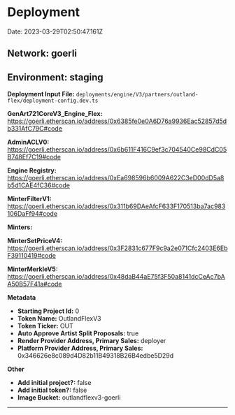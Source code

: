 
# Deployment

Date: 2023-03-29T02:50:47.161Z

## **Network:** goerli

## **Environment:** staging

**Deployment Input File:** `deployments/engine/V3/partners/outland-flex/deployment-config.dev.ts`

**GenArt721CoreV3_Engine_Flex:** https://goerli.etherscan.io/address/0x6385fe0e0A6D76a9936Eac52857d5db331AfC79C#code

**AdminACLV0:** https://goerli.etherscan.io/address/0x6b611F416C9ef3c704540Ce98CdC05B748Ef7C19#code

**Engine Registry:** https://goerli.etherscan.io/address/0xEa698596b6009A622C3eD00dD5a8b5d1CAE4fC36#code

**MinterFilterV1:** https://goerli.etherscan.io/address/0x311b69DAeAfcF633F170513ba7ac983106DaFf94#code

**Minters:**

**MinterSetPriceV4:** https://goerli.etherscan.io/address/0x3F2831c677F9c9a2e071Cfc2403E6EbF39110419#code

**MinterMerkleV5:** https://goerli.etherscan.io/address/0x48daB44aE75f3F50a8141dcCeAc7bAA50B57F41a#code



**Metadata**

- **Starting Project Id:** 0
- **Token Name:** OutlandFlexV3
- **Token Ticker:** OUT
- **Auto Approve Artist Split Proposals:** true
- **Render Provider Address, Primary Sales:** deployer
- **Platform Provider Address, Primary Sales:** 0x346626e8c089d4D82b11B49318B26B4edbe5D29d

**Other**

- **Add initial project?:** false
- **Add initial token?:** false
- **Image Bucket:** outlandflexv3-goerli

---

